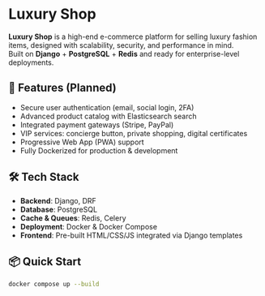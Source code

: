 # Luxury Shop

**Luxury Shop** is a high-end e-commerce platform for selling luxury fashion items, designed with scalability, security, and performance in mind.  
Built on **Django** + **PostgreSQL** + **Redis** and ready for enterprise-level deployments.

## 🚀 Features (Planned)
- Secure user authentication (email, social login, 2FA)
- Advanced product catalog with Elasticsearch search
- Integrated payment gateways (Stripe, PayPal)
- VIP services: concierge button, private shopping, digital certificates
- Progressive Web App (PWA) support
- Fully Dockerized for production & development

## 🛠 Tech Stack
- **Backend**: Django, DRF
- **Database**: PostgreSQL
- **Cache & Queues**: Redis, Celery
- **Deployment**: Docker & Docker Compose
- **Frontend**: Pre-built HTML/CSS/JS integrated via Django templates

## 📦 Quick Start
```bash
docker compose up --build
